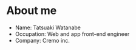 # About me

- Name: Tatsuaki Watanabe
- Occupation: Web and app front-end engineer
- Company: Cremo inc.
